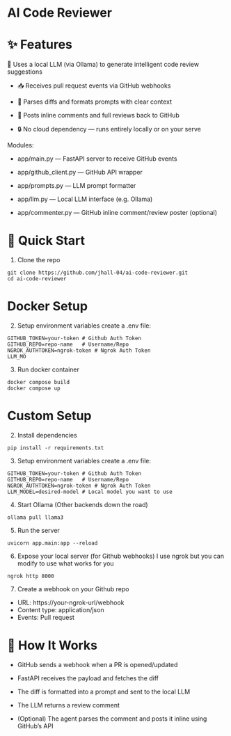 # AI Code Reviewer

# ✨ Features
🧠 Uses a local LLM (via Ollama) to generate intelligent code review suggestions

- 📥 Receives pull request events via GitHub webhooks

- 🧾 Parses diffs and formats prompts with clear context

- 💬 Posts inline comments and full reviews back to GitHub

- 🔒 No cloud dependency — runs entirely locally or on your serve

Modules:

- app/main.py — FastAPI server to receive GitHub events

- app/github_client.py — GitHub API wrapper

- app/prompts.py — LLM prompt formatter

- app/llm.py — Local LLM interface (e.g. Ollama)

- app/commenter.py — GitHub inline comment/review poster (optional)

# 🚀 Quick Start
1. Clone the repo
```
git clone https://github.com/jhall-04/ai-code-reviewer.git
cd ai-code-reviewer
```
# Docker Setup
2. Setup environment variables
create a .env file:
```
GITHUB_TOKEN=your-token # Github Auth Token
GITHUB_REPO=repo-name   # Username/Repo
NGROK_AUTHTOKEN=ngrok-token # Ngrok Auth Token
LLM_MO
```
3. Run docker container
```
docker compose build
docker compose up
```
# Custom Setup
2. Install dependencies
```
pip install -r requirements.txt
```
3. Setup environment variables
create a .env file:
```
GITHUB_TOKEN=your-token # Github Auth Token
GITHUB_REPO=repo-name   # Username/Repo
NGROK_AUTHTOKEN=ngrok-token # Ngrok Auth Token
LLM_MODEL=desired-model # Local model you want to use
```
4. Start Ollama (Other backends down the road)
```
ollama pull llama3
```
5. Run the server
```
uvicorn app.main:app --reload
```
6. Expose your local server (for Github webhooks)
I use ngrok but you can modify to use what works for you
```
ngrok http 8000
```
7. Create a webhook on your Github repo
- URL: https://your-ngrok-url/webhook
- Content type: application/json
- Events: Pull request

# 🧠 How It Works
- GitHub sends a webhook when a PR is opened/updated

- FastAPI receives the payload and fetches the diff

- The diff is formatted into a prompt and sent to the local LLM

- The LLM returns a review comment

- (Optional) The agent parses the comment and posts it inline using GitHub’s API